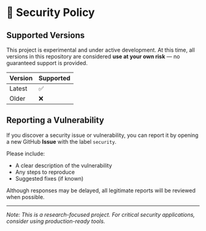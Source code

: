 # 🔐 Security Policy

## Supported Versions

This project is experimental and under active development. At this time, all versions in this repository are considered **use at your own risk** — no guaranteed support is provided.

| Version | Supported |
| ------- | --------- |
| Latest  | ✅        |
| Older   | ❌        |

## Reporting a Vulnerability

If you discover a security issue or vulnerability, you can report it by opening a new GitHub **Issue** with the label `security`.

Please include:
- A clear description of the vulnerability
- Any steps to reproduce
- Suggested fixes (if known)

Although responses may be delayed, all legitimate reports will be reviewed when possible.

---

*Note: This is a research-focused project. For critical security applications, consider using production-ready tools.*
